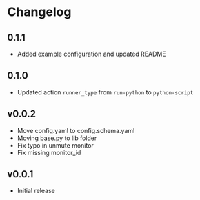 # Changelog

## 0.1.1

- Added example configuration and updated README

## 0.1.0

- Updated action `runner_type` from `run-python` to `python-script`

## v0.0.2

* Move config.yaml to config.schema.yaml
* Moving base.py to lib folder
* Fix typo in unmute monitor
* Fix missing monitor_id

## v0.0.1

* Initial release
